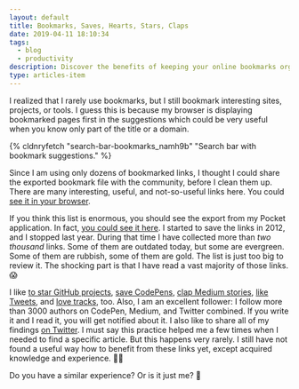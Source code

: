 ```yaml
---
layout: default
title: Bookmarks, Saves, Hearts, Stars, Claps
date: 2019-04-11 18:10:34
tags:
  - blog
  - productivity
description: Discover the benefits of keeping your online bookmarks organized and explore the different ways you can save, heart, star, and clap your favorite content.
type: articles-item
---
```


I realized that I rarely use bookmarks, but I still bookmark interesting sites, projects, or tools. I guess this is because my browser is displaying bookmarked pages first in the suggestions which could be very useful when you know only part of the title or a domain.

<!-- more -->

{% cldnryfetch "search-bar-bookmarks_namh9b" "Search bar with bookmark suggestions." %}

Since I am using only dozens of bookmarked links, I thought I could share the exported bookmark file with the community, before I clean them up. There are many interesting, useful, and not-so-useful links here. You could <a href="/bookmarks/browser/">see it in your browser</a>.

If you think this list is enormous, you should see the export from my Pocket application. In fact, <a href="/bookmarks/pocket/">you could see it here</a>. I started to save the links in 2012, and I stopped last year. During that time I have collected more than *two thousand* links. Some of them are outdated today, but some are evergreen. Some of them are rubbish, some of them are gold. The list is just too big to review it. The shocking part is that I have read a vast majority of those links. 😱

I like [to star GitHub projects], [save CodePens], [clap Medium stories], [like Tweets], and [love tracks], too. Also, I am an excellent follower: I follow more than 3000 authors on CodePen, Medium, and Twitter combined. If you write it and I read it, you will get notified about it. I also like to share all of my findings [on Twitter]. I must say this practice helped me a few times when I needed to find a specific article. But this happens very rarely. I still have not found a useful way how to benefit from these links yet, except acquired knowledge and experience. 🤷‍♂

Do you have a similar experience? Or is it just me? 🤔

[to star GitHub projects]: https://github.com/maliMirkec?tab=stars
[save CodePens]: https://codepen.io/CiTA/pens/loved/?grid_type=list
[clap Medium stories]: https://medium.com/@malimirkeccita/has-recommended
[like Tweets]: https://twitter.com/malimirkeccita
[love tracks]: https://www.last.fm/user/maliMirkec/loved
[on Twitter]: https://twitter.com/malimirkeccita
